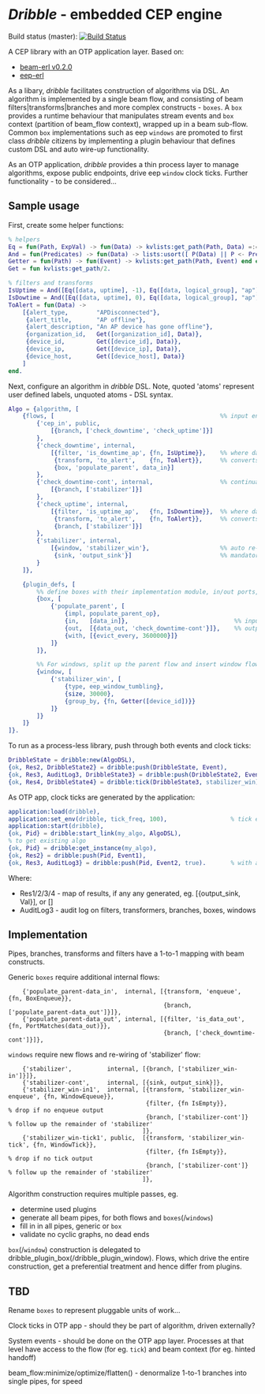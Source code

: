 *Dribble* - embedded CEP engine
===============================

Build status (master): [![Build Status](https://travis-ci.org/konrads/dribble.svg?branch=master)](https://travis-ci.org/konrads/dribble)

A CEP library with an OTP application layer. Based on:
* [beam-erl v0.2.0](https://github.com/darach/beam-erl/tree/v0.2.0/src)
* [eep-erl](https://github.com/darach/eep-erl)

As a libary, *dribble* facilitates construction of algorithms via DSL. An algorithm is implemented by a single beam flow, and consisting of beam filters|transforms|branches and more complex constructs - `boxes`. A `box` provides a runtime behaviour that manipulates stream events and `box` context (partition of beam_flow context), wrapped up in a beam sub-flow. Common `box` implementations such as eep `windows` are promoted to first class *dribble* citizens by implementing a plugin behaviour that defines custom DSL and auto wire-up functionality.

As an OTP application, *dribble* provides a thin process layer to manage algorithms, expose public endpoints, drive eep `window` clock ticks. Further functionality - to be considered...

Sample usage
------------

First, create some helper functions:

``` erlang
% helpers
Eq = fun(Path, ExpVal) -> fun(Data) -> kvlists:get_path(Path, Data) =:= ExpVal end end.
And = fun(Predicates) -> fun(Data) -> lists:usort([ P(Data) || P <- Predicates]) == [true] end end.
Getter = fun(Path) -> fun(Event) -> kvlists:get_path(Path, Event) end end.
Get = fun kvlists:get_path/2.

% filters and transforms
IsUptime = And([Eq([data, uptime], -1), Eq([data, logical_group], "ap")]).
IsDowtime = And([Eq([data, uptime], 0), Eq([data, logical_group], "ap")]).
ToAlert = fun(Data) ->
    [{alert_type,        "APDisconnected"},
     {alert_title,       "AP offline"},
     {alert_description, "An AP device has gone offline"},
     {organization_id,   Get([organization_id], Data)},
     {device_id,         Get([device_id], Data)},
     {device_ip,         Get([device_ip], Data)},
     {device_host,       Get([device_host], Data)}
    ]
end.
```

Next, configure an algorithm in *dribble* DSL. Note, quoted 'atoms' represent user defined labels, unquoted atoms - DSL syntax.

``` erlang
Algo = {algorithm, [
    {flows, [                                               %% input endpoints, either public or internal
        {'cep_in', public,
            [{branch, ['check_downtime', 'check_uptime']}]
        },
        {'check_downtime', internal,
            [{filter, 'is_downtime_ap', {fn, IsUptime}},    %% where data.uptime = -1 && data.logical_group = "ap"
             {transform, 'to_alert',    {fn, ToAlert}},     %% converts to notification payload
             {box, 'populate_parent', data_in}]
        },
        {'check_downtime-cont', internal,                   %% continuation flow for 'populate_parent'
            [{branch, ['stabilizer']}]
        },
        {'check_uptime', internal,
            [{filter, 'is_uptime_ap',   {fn, IsDowntime}},  %% where data.uptime = 0 && data.logical_group = "ap"
             {transform, 'to_alert',    {fn, ToAlert}},     %% converts to notification payload
             {branch, ['stabilizer']}]
        },
        {'stabilizer', internal, 
            [{window, 'stabilizer_win'},                    %% auto re-wires 'stabilizer' to fit in the 'stabilizer_win'
             {sink, 'output_sink'}]                         %% mandatory sink (must be at least 1)
        }
    ]},

    {plugin_defs, [
        %% define boxes with their implementation module, in/out ports, initial config
        {box, [
            {'populate_parent', [
                {impl, populate_parent_op},
                {in,   [data_in]},                              %% input port
                {out,  [{data_out, 'check_downtime-cont'}]},    %% output port pointing to 'check_downtime-cont' pipe
                {with, [{evict_every, 3600000}]}
            ]}
        ]},

        %% For windows, split up the parent flow and insert window flow
        {window, [
            {'stabilizer_win', [
                {type, eep_window_tumbling},
                {size, 30000},
                {group_by, {fn, Getter([device_id])}}
            ]}
        ]}
    ]}
]}.
```

To run as a process-less library, push through both events and clock ticks:
``` erlang
DribbleState = dribble:new(AlgoDSL),
{ok, Res2, DribbleState2} = dribble:push(DribbleState, Event),
{ok, Res3, AuditLog3, DribbleState3} = dribble:push(DribbleState2, Event2, true),  % with audit
{ok, Res4, DribbleState4} = dribble:tick(DribbleState3, stabilizer_win).
```

As OTP app, clock ticks are generated by the application:
``` erlang
application:load(dribble),
application:set_env(dribble, tick_freq, 100),                  % tick every 100 ms
application:start(dribble),
{ok, Pid} = dribble:start_link(my_algo, AlgoDSL),
% to get existing algo
{ok, Pid} = dribble:get_instance(my_algo),
{ok, Res2} = dribble:push(Pid, Event1),
{ok, Res3, AuditLog3} = dribble:push(Pid, Event2, true).       % with audit
```

Where:
* Res1/2/3/4 - map of results, if any any generated, eg. [{output_sink, Val}], or []
* AuditLog3 - audit log on filters, transformers, branches, boxes, windows


Implementation
--------------

Pipes, branches, transforms and filters have a 1-to-1 mapping with beam constructs.

Generic `boxes` require additional internal flows:
```
    {'populate_parent-data_in',  internal, [{transform, 'enqueue', {fn, BoxEnqueue}},
                                            {branch, ['populate_parent-data_out']}]},
    {'populate_parent-data_out', internal, [{filter, 'is_data_out', {fn, PortMatches(data_out)}},
                                            {branch, ['check_downtime-cont']}]},
```

`windows` require new flows and re-wiring of 'stabilizer' flow:
```
    {'stabilizer',          internal, [{branch, ['stabilizer_win-in']}]},
    {'stabilizer-cont',     internal, [{sink, output_sink}]},
    {'stabilizer_win-in1',  internal, [{transform, 'stabilizer_win-enqueue', {fn, WindowEqueue}},
                                       {filter, {fn IsEmpty}},                                     % drop if no enqueue output
                                       {branch, ['stabilizer-cont']}                               % follow up the remainder of 'stabilizer'
                                      ]},
    {'stabilizer_win-tick1', public,  [{transform, 'stabilizer_win-tick', {fn, WindowTick}},
                                       {filter, {fn IsEmpty}},                                     % drop if no tick output
                                       {branch, ['stabilizer-cont']}                               % follow up the remainder of 'stabilizer'
                                      ]},
```

Algorithm construction requires multiple passes, eg.
* determine used plugins
* generate all beam pipes, for both flows and `boxes`(/`windows`)
* fill in in all pipes, generic or `box`
* validate no cyclic graphs, no dead ends

`box`(/`window`) construction is delegated to dribble_plugin_box(/dribble_plugin_window). Flows, which drive the entire construction, get a preferential treatment and hence differ from plugins.


TBD
---

Rename `boxes` to represent pluggable units of work...

Clock ticks in OTP app - should they be part of algorithm, driven externally?

System events - should be done on the OTP app layer. Processes at that level have access to the flow (for eg. `tick`) and beam context (for eg. hinted handoff)

beam_flow:minimize/optimize/flatten() - denormalize 1-to-1 branches into single pipes, for speed
